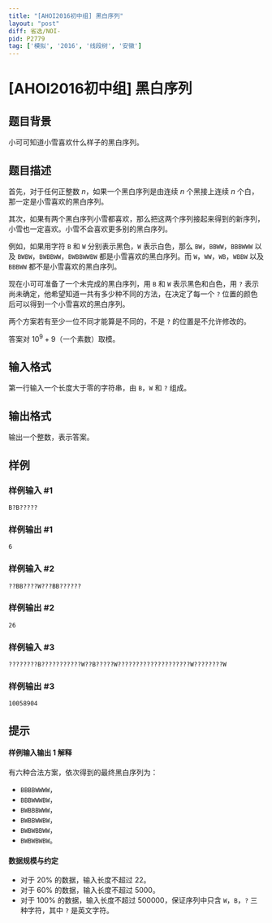 ```yaml
---
title: "[AHOI2016初中组] 黑白序列"
layout: "post"
diff: 省选/NOI-
pid: P2779
tag: ['模拟', '2016', '线段树', '安徽']
---
```

# [AHOI2016初中组] 黑白序列
## 题目背景

小可可知道小雪喜欢什么样子的黑白序列。
## 题目描述

首先，对于任何正整数 $n$，如果一个黑白序列是由连续 $n$ 个黑接上连续 $n$ 个白，那一定是小雪喜欢的黑白序列。

其次，如果有两个黑白序列小雪都喜欢，那么把这两个序列接起来得到的新序列，小雪也一定喜欢。小雪不会喜欢更多别的黑白序列。

例如，如果用字符 `B` 和 `W` 分别表示黑色，`W` 表示白色，那么 `BW`，`BBWW`，`BBBWWW` 以及 `BWBW`，`BWBBWW`，`BWBBWWBW` 都是小雪喜欢的黑白序列。而 `W`，`WW`，`WB`，`WBBW` 以及 `BBBWW` 都不是小雪喜欢的黑白序列。

现在小可可准备了一个未完成的黑白序列，用 `B` 和 `W` 表示黑色和白色，用 `?` 表示尚未确定，他希望知道一共有多少种不同的方法，在决定了每一个 `?` 位置的颜色后可以得到一个小雪喜欢的黑白序列。

两个方案若有至少一位不同才能算是不同的，不是 `?` 的位置是不允许修改的。

答案对 $10^9 + 9$（一个素数）取模。






## 输入格式

第一行输入一个长度大于零的字符串，由 `B`，`W` 和 `?` 组成。

## 输出格式

输出一个整数，表示答案。
## 样例

### 样例输入 #1
```
B?B?????
```
### 样例输出 #1
```
6
```
### 样例输入 #2
```
??BB????W???BB??????
```
### 样例输出 #2
```
26
```
### 样例输入 #3
```
????????B???????????W??B?????W????????????????????W????????W
```
### 样例输出 #3
```
10058904
```
## 提示

#### 样例输入输出 1 解释
有六种合法方案，依次得到的最终黑白序列为： 

- `BBBBWWWW`，
- `BBBWWWBW`，
- `BWBBBWWW`，
- `BWBBWWBW`，
- `BWBWBBWW`，
- `BWBWBWBW`。

#### 数据规模与约定

- 对于 $20\%$ 的数据，输入长度不超过 $22$。
- 对于 $60\%$ 的数据，输入长度不超过 $5000$。
- 对于 $100\%$ 的数据，输入长度不超过 $500000$，保证序列中只含 `W`，`B`，`?` 三种字符，其中 `?` 是英文字符。

